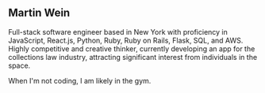 ## Martin Wein

Full-stack software engineer based in New York with proficiency in JavaScript, React.js, Python, Ruby, Ruby on Rails, Flask, SQL, and AWS. Highly competitive and creative thinker, currently developing an app for the collections law industry, attracting significant interest from individuals in the space.

When I'm not coding, I am likely in the gym.

<!--
**MordechaiWein/MordechaiWein** is a ✨ _special_ ✨ repository because its `README.md` (this file) appears on your GitHub profile. 

Here are some ideas to get you started:

- 🔭 I’m currently working on ...
- 🌱 I’m currently learning ...
- 👯 I’m looking to collaborate on ...
- 🤔 I’m looking for help with ...
- 💬 Ask me about ...
- 📫 How to reach me: ...
- 😄 Pronouns: ...
- ⚡ Fun fact: ...
-->
